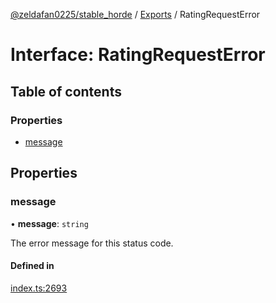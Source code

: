 [@zeldafan0225/stable_horde](../README.md) / [Exports](../modules.md) / RatingRequestError

# Interface: RatingRequestError

## Table of contents

### Properties

- [message](RatingRequestError.md#message)

## Properties

### message

• **message**: `string`

The error message for this status code.

#### Defined in

[index.ts:2693](https://github.com/ZeldaFan0225/stable_horde/blob/cc34adc/index.ts#L2693)
